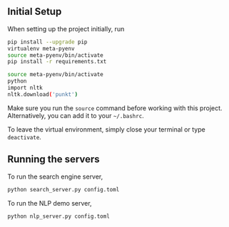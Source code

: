 ## Initial Setup

When setting up the project initially, run

```bash
pip install --upgrade pip
virtualenv meta-pyenv
source meta-pyenv/bin/activate
pip install -r requirements.txt
```
```bash
source meta-pyenv/bin/activate
python
import nltk
nltk.download('punkt')
```

Make sure you run the `source` command before working with this project.
Alternatively, you can add it to your `~/.bashrc`.

To leave the virtual environment, simply close your terminal or type
`deactivate`.

## Running the servers

To run the search engine server,

```bash
python search_server.py config.toml
```

To run the NLP demo server,

```bash
python nlp_server.py config.toml
```
